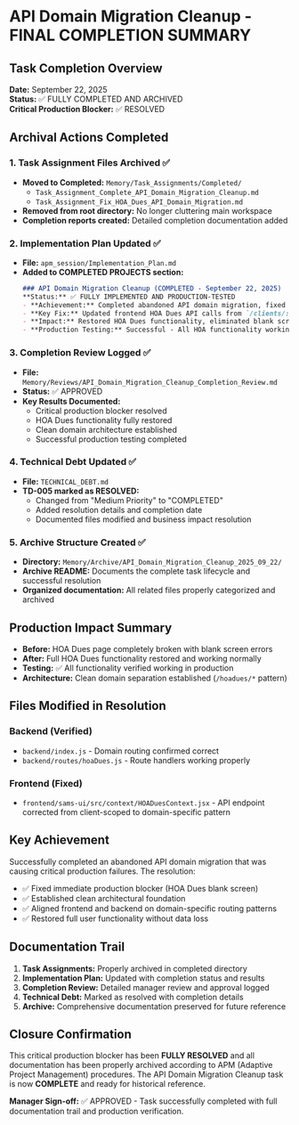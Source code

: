 # API Domain Migration Cleanup - FINAL COMPLETION SUMMARY

## Task Completion Overview
**Date:** September 22, 2025  
**Status:** ✅ FULLY COMPLETED AND ARCHIVED  
**Critical Production Blocker:** ✅ RESOLVED

## Archival Actions Completed

### 1. Task Assignment Files Archived ✅
- **Moved to Completed:** `Memory/Task_Assignments/Completed/`
  - `Task_Assignment_Complete_API_Domain_Migration_Cleanup.md`
  - `Task_Assignment_Fix_HOA_Dues_API_Domain_Migration.md`
- **Removed from root directory:** No longer cluttering main workspace
- **Completion reports created:** Detailed completion documentation added

### 2. Implementation Plan Updated ✅
- **File:** `apm_session/Implementation_Plan.md`
- **Added to COMPLETED PROJECTS section:**
  ```markdown
  ### API Domain Migration Cleanup (COMPLETED - September 22, 2025)
  **Status:** ✅ FULLY IMPLEMENTED AND PRODUCTION-TESTED
  - **Achievement:** Completed abandoned API domain migration, fixed critical HOA Dues production blocker
  - **Key Fix:** Updated frontend HOA Dues API calls from `/clients/:id/hoadues/*` to `/hoadues/:id/*` pattern
  - **Impact:** Restored HOA Dues functionality, eliminated blank screen errors, established clean domain architecture
  - **Production Testing:** Successful - All HOA functionality working normally
  ```

### 3. Completion Review Logged ✅
- **File:** `Memory/Reviews/API_Domain_Migration_Cleanup_Completion_Review.md`
- **Status:** ✅ APPROVED
- **Key Results Documented:**
  - Critical production blocker resolved
  - HOA Dues functionality fully restored
  - Clean domain architecture established
  - Successful production testing completed

### 4. Technical Debt Updated ✅
- **File:** `TECHNICAL_DEBT.md`
- **TD-005 marked as RESOLVED:**
  - Changed from "Medium Priority" to "COMPLETED"
  - Added resolution details and completion date
  - Documented files modified and business impact resolution

### 5. Archive Structure Created ✅
- **Directory:** `Memory/Archive/API_Domain_Migration_Cleanup_2025_09_22/`
- **Archive README:** Documents the complete task lifecycle and successful resolution
- **Organized documentation:** All related files properly categorized and archived

## Production Impact Summary
- **Before:** HOA Dues page completely broken with blank screen errors
- **After:** Full HOA Dues functionality restored and working normally
- **Testing:** ✅ All functionality verified working in production
- **Architecture:** Clean domain separation established (`/hoadues/*` pattern)

## Files Modified in Resolution
### Backend (Verified)
- `backend/index.js` - Domain routing confirmed correct
- `backend/routes/hoaDues.js` - Route handlers working properly

### Frontend (Fixed)
- `frontend/sams-ui/src/context/HOADuesContext.jsx` - API endpoint corrected from client-scoped to domain-specific pattern

## Key Achievement
Successfully completed an abandoned API domain migration that was causing critical production failures. The resolution:
- ✅ Fixed immediate production blocker (HOA Dues blank screen)
- ✅ Established clean architectural foundation
- ✅ Aligned frontend and backend on domain-specific routing patterns
- ✅ Restored full user functionality without data loss

## Documentation Trail
1. **Task Assignments:** Properly archived in completed directory
2. **Implementation Plan:** Updated with completion status and results
3. **Completion Review:** Detailed manager review and approval logged
4. **Technical Debt:** Marked as resolved with completion details
5. **Archive:** Comprehensive documentation preserved for future reference

## Closure Confirmation
This critical production blocker has been **FULLY RESOLVED** and all documentation has been properly archived according to APM (Adaptive Project Management) procedures. The API Domain Migration Cleanup task is now **COMPLETE** and ready for historical reference.

**Manager Sign-off:** ✅ APPROVED - Task successfully completed with full documentation trail and production verification.